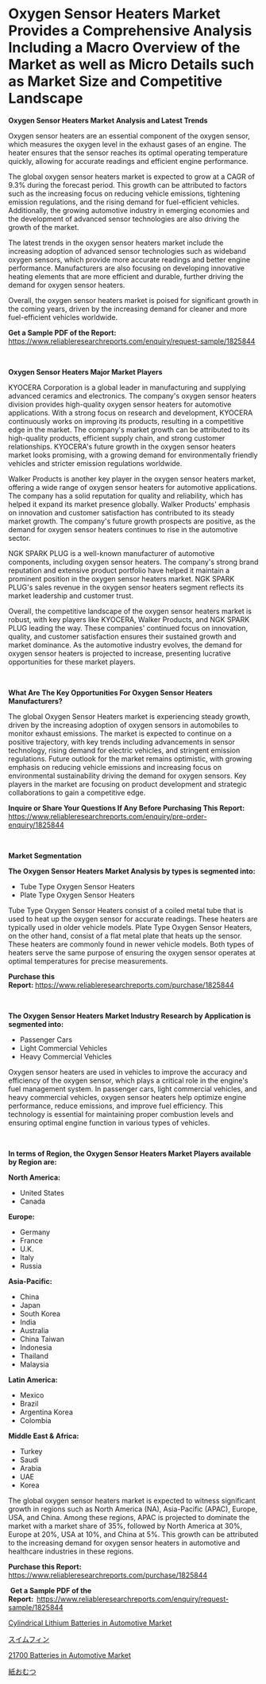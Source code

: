 <p><h1>Oxygen Sensor Heaters Market Provides a Comprehensive Analysis Including a Macro Overview of the Market as well as Micro Details such as Market Size and Competitive Landscape</h1></p><p><strong>Oxygen Sensor Heaters Market Analysis and Latest Trends</strong></p>
<p><p>Oxygen sensor heaters are an essential component of the oxygen sensor, which measures the oxygen level in the exhaust gases of an engine. The heater ensures that the sensor reaches its optimal operating temperature quickly, allowing for accurate readings and efficient engine performance. </p><p>The global oxygen sensor heaters market is expected to grow at a CAGR of 9.3% during the forecast period. This growth can be attributed to factors such as the increasing focus on reducing vehicle emissions, tightening emission regulations, and the rising demand for fuel-efficient vehicles. Additionally, the growing automotive industry in emerging economies and the development of advanced sensor technologies are also driving the growth of the market.</p><p>The latest trends in the oxygen sensor heaters market include the increasing adoption of advanced sensor technologies such as wideband oxygen sensors, which provide more accurate readings and better engine performance. Manufacturers are also focusing on developing innovative heating elements that are more efficient and durable, further driving the demand for oxygen sensor heaters.</p><p>Overall, the oxygen sensor heaters market is poised for significant growth in the coming years, driven by the increasing demand for cleaner and more fuel-efficient vehicles worldwide.</p></p>
<p><strong>Get a Sample PDF of the Report:&nbsp;</strong> <a href="https://www.reliableresearchreports.com/enquiry/request-sample/1825844">https://www.reliableresearchreports.com/enquiry/request-sample/1825844</a></p>
<p>&nbsp;</p>
<p><strong>Oxygen Sensor Heaters Major Market Players</strong></p>
<p><p>KYOCERA Corporation is a global leader in manufacturing and supplying advanced ceramics and electronics. The company's oxygen sensor heaters division provides high-quality oxygen sensor heaters for automotive applications. With a strong focus on research and development, KYOCERA continuously works on improving its products, resulting in a competitive edge in the market. The company's market growth can be attributed to its high-quality products, efficient supply chain, and strong customer relationships. KYOCERA's future growth in the oxygen sensor heaters market looks promising, with a growing demand for environmentally friendly vehicles and stricter emission regulations worldwide.</p><p>Walker Products is another key player in the oxygen sensor heaters market, offering a wide range of oxygen sensor heaters for automotive applications. The company has a solid reputation for quality and reliability, which has helped it expand its market presence globally. Walker Products' emphasis on innovation and customer satisfaction has contributed to its steady market growth. The company's future growth prospects are positive, as the demand for oxygen sensor heaters continues to rise in the automotive sector.</p><p>NGK SPARK PLUG is a well-known manufacturer of automotive components, including oxygen sensor heaters. The company's strong brand reputation and extensive product portfolio have helped it maintain a prominent position in the oxygen sensor heaters market. NGK SPARK PLUG's sales revenue in the oxygen sensor heaters segment reflects its market leadership and customer trust.</p><p>Overall, the competitive landscape of the oxygen sensor heaters market is robust, with key players like KYOCERA, Walker Products, and NGK SPARK PLUG leading the way. These companies' continued focus on innovation, quality, and customer satisfaction ensures their sustained growth and market dominance. As the automotive industry evolves, the demand for oxygen sensor heaters is projected to increase, presenting lucrative opportunities for these market players.</p></p>
<p>&nbsp;</p>
<p><strong>What Are The Key Opportunities For Oxygen Sensor Heaters Manufacturers?</strong></p>
<p><p>The global Oxygen Sensor Heaters market is experiencing steady growth, driven by the increasing adoption of oxygen sensors in automobiles to monitor exhaust emissions. The market is expected to continue on a positive trajectory, with key trends including advancements in sensor technology, rising demand for electric vehicles, and stringent emission regulations. Future outlook for the market remains optimistic, with growing emphasis on reducing vehicle emissions and increasing focus on environmental sustainability driving the demand for oxygen sensors. Key players in the market are focusing on product development and strategic collaborations to gain a competitive edge.</p></p>
<p><strong>Inquire or Share Your Questions If Any Before Purchasing This Report:</strong> <a href="https://www.reliableresearchreports.com/enquiry/pre-order-enquiry/1825844">https://www.reliableresearchreports.com/enquiry/pre-order-enquiry/1825844</a></p>
<p>&nbsp;</p>
<p><strong>Market Segmentation</strong></p>
<p><strong>The Oxygen Sensor Heaters Market Analysis by types is segmented into:</strong></p>
<p><ul><li>Tube Type Oxygen Sensor Heaters</li><li>Plate Type Oxygen Sensor Heaters</li></ul></p>
<p><p>Tube Type Oxygen Sensor Heaters consist of a coiled metal tube that is used to heat up the oxygen sensor for accurate readings. These heaters are typically used in older vehicle models. Plate Type Oxygen Sensor Heaters, on the other hand, consist of a flat metal plate that heats up the sensor. These heaters are commonly found in newer vehicle models. Both types of heaters serve the same purpose of ensuring the oxygen sensor operates at optimal temperatures for precise measurements.</p></p>
<p><strong>Purchase this Report:&nbsp;</strong><a href="https://www.reliableresearchreports.com/purchase/1825844">https://www.reliableresearchreports.com/purchase/1825844</a></p>
<p>&nbsp;</p>
<p><strong>The Oxygen Sensor Heaters Market Industry Research by Application is segmented into:</strong></p>
<p><ul><li>Passenger Cars</li><li>Light Commercial Vehicles</li><li>Heavy Commercial Vehicles</li></ul></p>
<p><p>Oxygen sensor heaters are used in vehicles to improve the accuracy and efficiency of the oxygen sensor, which plays a critical role in the engine's fuel management system. In passenger cars, light commercial vehicles, and heavy commercial vehicles, oxygen sensor heaters help optimize engine performance, reduce emissions, and improve fuel efficiency. This technology is essential for maintaining proper combustion levels and ensuring optimal engine function in various types of vehicles.</p></p>
<p>&nbsp;</p>
<p><strong>In terms of Region, the Oxygen Sensor Heaters Market Players available by Region are:</strong></p>
<p>
    <p> <strong> North America: </strong>
        <ul>
            <li>United States</li>
            <li>Canada</li>
        </ul>
        </p> 
    <p> <strong> Europe: </strong>
        <ul>
            <li>Germany</li>
            <li>France</li>
            <li>U.K.</li>
            <li>Italy</li>
            <li>Russia</li>
        </ul>
        </p> 
    <p> <strong> Asia-Pacific: </strong>
        <ul>
            <li>China</li>
            <li>Japan</li>
            <li>South Korea</li>
            <li>India</li>
            <li>Australia</li>
            <li>China Taiwan</li>
            <li>Indonesia</li>
            <li>Thailand</li>
            <li>Malaysia</li>
        </ul>
        </p> 
    <p> <strong> Latin America: </strong>
        <ul>
            <li>Mexico</li>
            <li>Brazil</li>
            <li>Argentina Korea</li>
            <li>Colombia</li>
        </ul>
        </p> 
    <p> <strong> Middle East & Africa: </strong>
        <ul>
            <li>Turkey</li>
            <li>Saudi</li>
            <li>Arabia</li>
            <li>UAE</li>
            <li>Korea</li>
        </ul>
    </p>
    </p>
<p><p>The global oxygen sensor heaters market is expected to witness significant growth in regions such as North America (NA), Asia-Pacific (APAC), Europe, USA, and China. Among these regions, APAC is projected to dominate the market with a market share of 35%, followed by North America at 30%, Europe at 20%, USA at 10%, and China at 5%. This growth can be attributed to the increasing demand for oxygen sensor heaters in automotive and healthcare industries in these regions.</p></p>
<p><strong>Purchase this Report: </strong><a href="https://www.reliableresearchreports.com/purchase/1825844">https://www.reliableresearchreports.com/purchase/1825844</a></p>
<p>&nbsp;<strong>Get a Sample PDF of the Report:&nbsp;&nbsp;</strong><a href="https://www.reliableresearchreports.com/enquiry/request-sample/1825844">https://www.reliableresearchreports.com/enquiry/request-sample/1825844</a></p>
<p><strong></strong></p>
<p><p><a href="https://github.com/Sinjinluong3e0awx2m195k76/Market-Research-Report-List-1/blob/main/cylindrical-lithium-batteries-in-automotive-market.md">Cylindrical Lithium Batteries in Automotive Market</a></p><p><a href="https://medium.com/@rosemarieleffler2023/%E3%82%B9%E3%82%A4%E3%83%A0%E3%83%95%E3%82%A3%E3%83%B3%E5%B8%82%E5%A0%B4-%E5%B8%82%E5%A0%B4%E3%82%B7%E3%82%A7%E3%82%A2-%E5%B8%82%E5%A0%B4%E3%83%88%E3%83%AC%E3%83%B3%E3%83%89-%E3%81%8A%E3%82%88%E3%81%B3%E5%B0%86%E6%9D%A5%E3%81%AE%E6%88%90%E9%95%B7%E3%82%92%E6%8E%A2%E3%82%8B-ab176d0a7d42">スイムフィン</a></p><p><a href="https://github.com/shotows/Market-Research-Report-List-1/blob/main/21700-batteries-in-automotive-market.md">21700 Batteries in Automotive Market</a></p><p><a href="https://medium.com/@hoped252023/%E3%83%9A%E3%83%BC%E3%83%91%E3%83%BC%E3%83%87%E3%82%A3%E3%82%A2%E3%83%91%E3%83%BC%E3%83%9E%E3%83%BC%E3%82%B1%E3%83%83%E3%83%88%E3%81%AE%E5%88%86%E6%9E%90-%E3%82%B0%E3%83%AD%E3%83%BC%E3%83%90%E3%83%AB%E7%94%A3%E6%A5%AD%E3%81%AE%E8%A6%8B%E9%80%9A%E3%81%97%E3%81%A8%E4%BA%88%E6%B8%AC-2024%E5%B9%B4%E3%81%8B%E3%82%892031%E5%B9%B4-fa7cc01dcdda">紙おむつ</a></p></p>